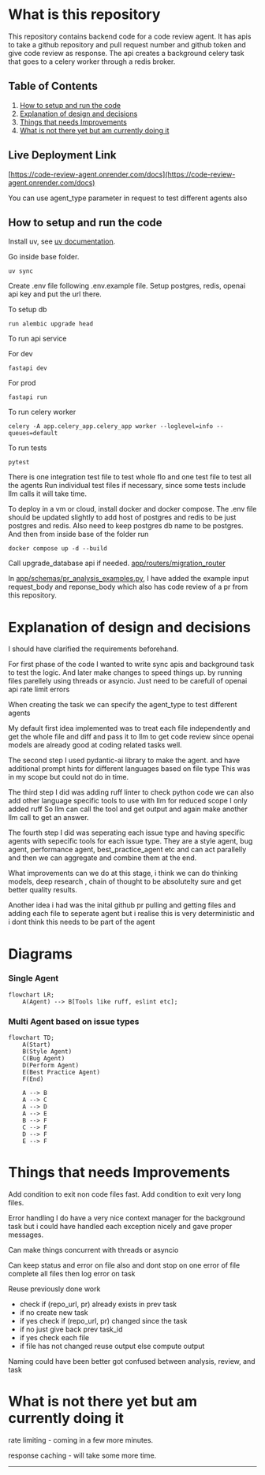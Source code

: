 # What is this repository

This repository contains backend code for a code review agent.
It has apis to take a github repository and pull request number and github token and give code review as response.
The api creates a background celery task that goes to a celery worker through a redis broker.

## Table of Contents

1. [How to setup and run the code](#how-to-setup-and-run-the-code)
2. [Explanation of design and decisions](#explanation-of-design-and-decisions)
3. [Things that needs Improvements](#things-that-needs-improvements)
4. [What is not there yet but am currently doing it](#what-is-not-there-yet-but-am-currently-doing-it)

## Live Deployment Link

[https://code-review-agent.onrender.com/docs](https://code-review-agent.onrender.com/docs)

You can use agent_type parameter in request to test different agents also

## How to setup and run the code

Install uv, see [uv documentation](https://docs.astral.sh/uv/).

Go inside base folder.

`uv sync`

Create .env file following .env.example file.
Setup postgres, redis, openai api key and put the url there.

To setup db

`run alembic upgrade head`

To run api service

For dev

`fastapi dev`

For prod

`fastapi run`

To run celery worker

`celery -A app.celery_app.celery_app worker --loglevel=info --queues=default`

To run tests

`pytest`

There is one integration test file to test whole flo and one test file to test all the agents
Run individual test files if necessary, since some tests include llm calls it will take time.

To deploy in a vm or cloud, install docker and docker compose. The .env file should be updated slightly to add host of postgres and redis to be just postgres and redis. Also need to keep postgres db name to be postgres. And then from inside base of the folder run

`docker compose up -d --build`

Call upgrade_database api if needed. [app/routers/migration_router](app/routers/migration_router)

In [app/schemas/pr_analysis_examples.py](app/schemas/pr_analysis_examples.py), I have added the example input request_body and reponse_body which also has code review of a pr from this repository.

# Explanation of design and decisions

I should have clarified the requirements beforehand.

For first phase of the code I wanted to write sync apis and background task to test the logic.
And later make changes to speed things up. by running files parellely using threads or asyncio.
Just need to be carefull of openai api rate limit errors

When creating the task we can specify the agent_type to test different agents

My default first idea implemented was to treat each file independently and get the whole file and diff and pass it to llm to get code review since openai models are already good at coding related tasks well.

The second step I used pydantic-ai library to make the agent.
and have additional prompt hints for different languages
based on file type This was in my scope but could not do in time.

The third step I did was adding ruff linter to check python code
we can also add other language specific tools to use with llm for reduced scope I only added ruff
So llm can call the tool and get output and again make another llm call to get an answer.

The fourth step I did was seperating each issue type and having specific agents
with sepecific tools for each issue type.
They are a style agent, bug agent, performance agent, best_practice_agent etc and can act parallelly and then we can aggregate and combine them at the end.

What improvements can we do at this stage, i think we can do thinking models, deep research , chain of thought to be absolutelty sure and get better quality results.

Another idea i had was the inital github pr pulling and getting files and adding each file to seperate agent but i realise this is very deterministic and i dont think this needs to be part of the agent

# Diagrams

### Single Agent

```mermaid
flowchart LR;
    A(Agent) --> B[Tools like ruff, eslint etc];

```

### Multi Agent based on issue types

```mermaid
flowchart TD;
    A(Start)
    B(Style Agent)
    C(Bug Agent)
    D(Perform Agent)
    E(Best Practice Agent)
    F(End)

    A --> B
    A --> C
    A --> D
    A --> E
    B --> F
    C --> F
    D --> F
    E --> F
```

# Things that needs Improvements

Add condition to exit non code files fast.
Add condition to exit very long files.

Error handling I do have a very nice context manager for the background task
but i could have handled each exception nicely and gave proper messages.

Can make things concurrent with threads or asyncio

Can keep status and error on file also and dont stop on one error of file complete all files then log error on task

Reuse previously done work

- check if (repo_url, pr) already exists in prev task
- if no create new task
- if yes check if (repo_url, pr) changed since the task
- if no just give back prev task_id
- if yes check each file
- if file has not changed reuse output else compute output

Naming could have been better got confused between analysis, review, and task

# What is not there yet but am currently doing it

rate limiting - coming in a few more minutes.

response caching - will take some more time.

---

```

```
